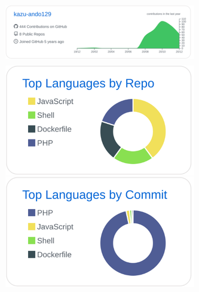 [![](https://raw.githubusercontent.com/kazu-ando129/kazu-ando129/main/profile-summary-card-output/github/0-profile-details.svg)](https://github.com/vn7n24fzkq/github-profile-summary-cards)

[![](https://raw.githubusercontent.com/kazu-ando129/kazu-ando129/main/profile-summary-card-output/github/1-repos-per-language.svg)](https://github.com/vn7n24fzkq/github-profile-summary-cards)[![](https://raw.githubusercontent.com/kazu-ando129/kazu-ando129/main/profile-summary-card-output/github/2-most-commit-language.svg)](https://github.com/vn7n24fzkq/github-profile-summary-cards)
